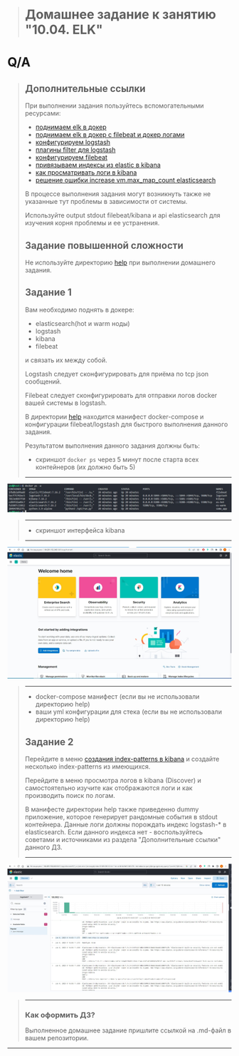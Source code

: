 > # Домашнее задание к занятию "10.04. ELK"
> 
# Q/A
> 
> ## Дополнительные ссылки
> 
> При выполнении задания пользуйтесь вспомогательными ресурсами:
> 
> - [поднимаем elk в докер](https://www.elastic.co/guide/en/elastic-stack-get-started/current/get-started-docker.html)
> - [поднимаем elk в докер с filebeat и докер логами](https://www.sarulabs.com/post/5/2019-08-12/sending-docker-logs-to-elasticsearch-and-kibana-with-filebeat.html)
> - [конфигурируем logstash](https://www.elastic.co/guide/en/logstash/current/configuration.html)
> - [плагины filter для logstash](https://www.elastic.co/guide/en/logstash/current/filter-plugins.html)
> - [конфигурируем filebeat](https://www.elastic.co/guide/en/beats/libbeat/5.3/config-file-format.html)
> - [привязываем индексы из elastic в kibana](https://www.elastic.co/guide/en/kibana/current/index-patterns.html)
> - [как просматривать логи в kibana](https://www.elastic.co/guide/en/kibana/current/discover.html)
> - [решение ошибки increase vm.max_map_count elasticsearch](https://stackoverflow.com/questions/42889241/how-to-increase-vm-max-map-count)
> 
> В процессе выполнения задания могут возникнуть также не указанные тут проблемы в зависимости от системы.
> 
> Используйте output stdout filebeat/kibana и api elasticsearch для изучения корня проблемы и ее устранения.
> 
> ## Задание повышенной сложности
> 
> Не используйте директорию [help](./help) при выполнении домашнего задания.
> 
> ## Задание 1
> 
> Вам необходимо поднять в докере:
> - elasticsearch(hot и warm ноды)
> - logstash
> - kibana
> - filebeat
> 
> и связать их между собой.
> 
> Logstash следует сконфигурировать для приёма по tcp json сообщений.
> 
> Filebeat следует сконфигурировать для отправки логов docker вашей системы в logstash.
> 
> В директории [help](./help) находится манифест docker-compose и конфигурации filebeat/logstash для быстрого выполнения данного задания.
> 
> Результатом выполнения данного задания должны быть:
> - скриншот `docker ps` через 5 минут после старта всех контейнеров (их должно быть 5)
> ---
![](10.4_1.1.jpg)
> ---
> - скриншот интерфейса kibana
> ---
![](10.4_1.2.jpg)
> ---
> - docker-compose манифест (если вы не использовали директорию help)
> - ваши yml конфигурации для стека (если вы не использовали директорию help)
> 
> ## Задание 2
> 
> Перейдите в меню [создания index-patterns  в kibana](http://localhost:5601/app/management/kibana/indexPatterns/create)
> и создайте несколько index-patterns из имеющихся.
> 
> Перейдите в меню просмотра логов в kibana (Discover) и самостоятельно изучите как отображаются логи и как производить поиск по логам.
> 
> В манифесте директории help также приведенно dummy приложение, которое генерирует рандомные события в stdout контейнера.
> Данные логи должны порождать индекс logstash-* в elasticsearch. Если данного индекса нет - воспользуйтесь советами и источниками из раздела "Дополнительные ссылки" данного ДЗ.
>  
> ---
![](10.4_2.jpg)

> ---
> 
> ### Как оформить ДЗ?
> 
> Выполненное домашнее задание пришлите ссылкой на .md-файл в вашем репозитории.

---

 
